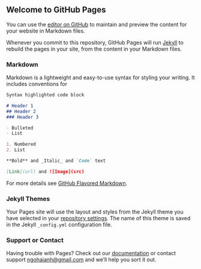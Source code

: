 ## Welcome to GitHub Pages

You can use the [editor on GitHub](https://github.com/ngohaianh/ngohaianh.github.io/edit/master/index.md) to maintain and preview the content for your website in Markdown files.

Whenever you commit to this repository, GitHub Pages will run [Jekyll](https://jekyllrb.com/) to rebuild the pages in your site, from the content in your Markdown files.

### Markdown

Markdown is a lightweight and easy-to-use syntax for styling your writing. It includes conventions for

```markdown
Syntax highlighted code block

# Header 1
## Header 2
### Header 3

- Bulleted
- List

1. Numbered
2. List

**Bold** and _Italic_ and `Code` text

[Link](url) and ![Image](src)
```

For more details see [GitHub Flavored Markdown](https://guides.github.com/features/mastering-markdown/).

### Jekyll Themes

Your Pages site will use the layout and styles from the Jekyll theme you have selected in your [repository settings](https://github.com/ngohaianh/ngohaianh.github.io/settings). The name of this theme is saved in the Jekyll `_config.yml` configuration file.

### Support or Contact

Having trouble with Pages? Check out our [documentation](https://hoithaoquocgiacntt.ac.vn/) or contact support [ngohaianh@gmail.com](mailto:ngohaianh@gmail.com) and we’ll help you sort it out.
